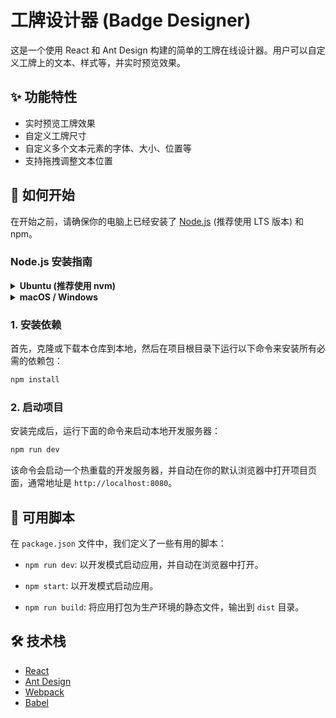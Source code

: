 # 工牌设计器 (Badge Designer)

这是一个使用 React 和 Ant Design 构建的简单的工牌在线设计器。用户可以自定义工牌上的文本、样式等，并实时预览效果。

## ✨ 功能特性

- 实时预览工牌效果
- 自定义工牌尺寸
- 自定义多个文本元素的字体、大小、位置等
- 支持拖拽调整文本位置

## 🚀 如何开始

在开始之前，请确保你的电脑上已经安装了 [Node.js](https://nodejs.org/) (推荐使用 LTS 版本) 和 npm。

### Node.js 安装指南

<details>
<summary><b>Ubuntu (推荐使用 nvm)</b></summary>

我们推荐使用 `nvm` (Node Version Manager) 来安装和管理 Node.js 版本。

1.  **安装 nvm**:
    打开终端并运行以下命令：
    ```bash
    curl -o- https://raw.githubusercontent.com/nvm-sh/nvm/v0.39.7/install.sh | bash
    ```
2.  **激活 nvm**:
    关闭并重新打开终端，或者运行 `source ~/.bashrc` (如果使用 Zsh, 请将 `.bashrc` 替换为 `.zshrc`)。
3.  **安装 Node.js**:
    运行以下命令来安装最新的 LTS (长期支持) 版本：
    ```bash
    nvm install --lts
    ```
4.  **验证安装**:
    在终端中运行 `node -v` 和 `npm -v`，如果能看到版本号，即表示安装成功。

</details>

<details>
<summary><b>macOS / Windows</b></summary>

我们推荐直接从 [Node.js 官网](https://nodejs.org/zh-cn/) 下载 **LTS (长期支持版)** 安装包进行安装。下载后，根据提示完成安装即可。

</details>

### 1. 安装依赖

首先，克隆或下载本仓库到本地，然后在项目根目录下运行以下命令来安装所有必需的依赖包：

```bash
npm install
```

### 2. 启动项目

安装完成后，运行下面的命令来启动本地开发服务器：

```bash
npm run dev
```

该命令会启动一个热重载的开发服务器，并自动在你的默认浏览器中打开项目页面，通常地址是 `http://localhost:8080`。

## 📜 可用脚本

在 `package.json` 文件中，我们定义了一些有用的脚本：

-   `npm run dev`:
    以开发模式启动应用，并自动在浏览器中打开。

-   `npm start`:
    以开发模式启动应用。

-   `npm run build`:
    将应用打包为生产环境的静态文件，输出到 `dist` 目录。

## 🛠️ 技术栈

-   [React](https://reactjs.org/)
-   [Ant Design](https://ant.design/)
-   [Webpack](https://webpack.js.org/)
-   [Babel](https://babeljs.io/)
